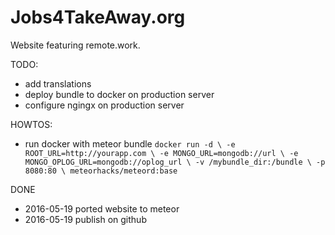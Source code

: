 Jobs4TakeAway.org
===============

Website featuring remote.work.


TODO:

- add translations
- deploy bundle to docker on production server
- configure ngingx on production server 

HOWTOS:
- run docker with meteor bundle 
``
docker run -d \
    -e ROOT_URL=http://yourapp.com \
    -e MONGO_URL=mongodb://url \
    -e MONGO_OPLOG_URL=mongodb://oplog_url \
    -v /mybundle_dir:/bundle \
    -p 8080:80 \
    meteorhacks/meteord:base
``


DONE
- 2016-05-19 ported website to meteor 
- 2016-05-19 publish on github 